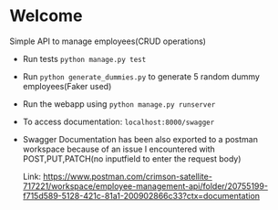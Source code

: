 # Welcome

Simple API to manage employees(CRUD operations)

- Run tests `python manage.py test`
- Run `python generate_dummies.py` to generate 5 random dummy employees(Faker used)
- Run the webapp using ```python manage.py runserver```

- To access documentation:
`localhost:8000/swagger`
- Swagger Documentation has been also exported to a postman workspace
because of an issue I encountered with POST,PUT,PATCH(no inputfield to enter the request body)

    Link: https://www.postman.com/crimson-satellite-717221/workspace/employee-management-api/folder/20755199-f715d589-5128-421c-81a1-200902866c33?ctx=documentation
 
